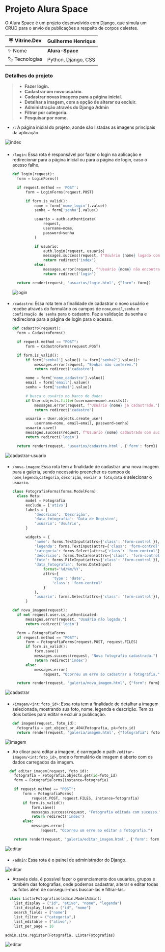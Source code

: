 # Projeto Alura Space

O Alura Space é um projeto desenvolvido com Django, que simula um CRUD para o envio de publicações a respeito de corpos celestes.

| :placard: Vitrine.Dev | Guilherme Henrique  |
| --------------------- | ------------------- |
| :sparkles: Nome       | **Alura-Space**     |
| :label: Tecnologias   | Python, Django, CSS |

### Detalhes do projeto

> - **Fazer login.**
> - **Cadastrar um novo usuário.**
> - **Cadastrar novas imagens para a página inicial.**
> - **Detalhar a imagem, com a opção de alterar ou excluir.**
> - **Administração através do Django Admin**
> - **Filtrar por categoria.**
> - **Pesquisar por nome.**

- `/`: A página inicial do projeto, aonde são listadas as imagens principais da aplicação.

![index](https://github.com/guih1886/alura-space/blob/main/static/assets/imagens/prints/index.png#vitrinedev)

###

- `/login`: Essa rota é responsável por fazer o login na aplicação e redirecionar para a página inicial ou para a página de login, caso o acesso falhe.

  ```python
  def login(request):
    form = LoginForms()

    if request.method == 'POST':
        form = LoginForms(request.POST)

        if form.is_valid():
            nome = form['nome_login'].value()
            senha = form['senha'].value()

            usuario = auth.authenticate(
                request,
                username=nome,
                password=senha
            )

            if usuario:
                auth.login(request, usuario)
                messages.success(request, f"Usuário {nome} logado com sucesso!")
                return redirect('index')
            else:
                messages.error(request, f"Usuário {nome} não encontrado.")
                return redirect('login')

    return render(request, 'usuarios/login.html', {"form": form})
  ```

  ![login](https://github.com/guih1886/alura-space/blob/main/static/assets/imagens/prints/login.png)

####

- `/cadastro`: Essa rota tem a finalidade de cadastrar o novo usuário e recebe através do formulário os campos de `nome`,`email`,`senha` e `confirmação de senha` para o cadastro. Faz a validação da senha e redireciona para a página de login para o acesso.

  ```python
  def cadastro(request):
    form = CadastroForms()

    if request.method == "POST":
        form = CadastroForms(request.POST)

    if form.is_valid():
        if form['senha1'].value() != form['senha2'].value():
            messages.error(request, "Senhas não conferem.")
            return redirect('cadastro')

        nome = form['nome_cadastro'].value()
        email = form['email'].value()
        senha = form['senha1'].value()

        # busca o usuário no banco de dados
        if User.objects.filter(username=nome).exists():
            messages.error(request, f"Usuário {nome} já cadastrado.")
            return redirect('cadastro')

        usuario = User.objects.create_user(
            username=nome, email=email, password=senha)
        usuario.save()
        messages.success(request, f"Usuário {nome} cadastrado com sucesso.")
        return redirect('login')

    return render(request, 'usuarios/cadastro.html', {'form': form})
  ```

![cadastrar-usuario](https://github.com/guih1886/alura-space/blob/main/static/assets/imagens/prints/cadastrar-usuario.png)

####

- `/nova-imagem`: Essa rota tem a finalidade de cadastrar uma nova imagem para a galeria, sendo necessário preencher os campos de `nome`,`legenda`,`categoria`, `descrição`, `enviar a foto`,`data` e selecionar o `usuario`.

  ```python
  class FotografiaForms(forms.ModelForm):
    class Meta:
        model = Fotografia
        exclude = ['ativo']
        labels = {
            'descricao': 'Descrição',
            'data_fotografia': 'Data de Registro',
            'usuario': 'Usuário',
        }

        widgets = {
            'nome': forms.TextInput(attrs={'class': 'form-control'}),
            'legenda': forms.TextInput(attrs={'class': 'form-control'}),
            'categoria': forms.Select(attrs={'class': 'form-control'}),
            'descricao': forms.Textarea(attrs={'class': 'form-control'}),
            'foto': forms.FileInput(attrs={'class': 'form-control'}),
            'data_fotografia': forms.DateInput(
                format='%d/%m/%Y',
                attrs={
                    'type': 'date',
                    'class': 'form-control'
                }
            ),
            'usuario': forms.Select(attrs={'class': 'form-control'}),
        }

  def nova_imagem(request):
    if not request.user.is_authenticated:
        messages.error(request, "Usuário não logado.")
        return redirect('login')

    form = FotografiaForms
    if request.method == "POST":
        form = FotografiaForms(request.POST, request.FILES)
        if form.is_valid():
            form.save()
            messages.success(request, "Nova fotografia cadastrada.")
            return redirect('index')
        else:
            messages.error(
                request, "Ocorreu um erro ao cadastrar a fotografia.")

    return render(request, 'galeria/nova_imagem.html', {"form": form})
  ```

![cadastrar](https://github.com/guih1886/alura-space/blob/main/static/assets/imagens/prints/cadastrar.png)

####

- `/imagem/<int:foto_id>`: Essa rota tem a finalidade de detalhar a imagem selecionada, mostrando sua foto, nome, legenda e descrição. Tem os dois botões para editar e excluir a publicação.

  ```python
  def imagem(request, foto_id):
    fotografia = get_object_or_404(Fotografia, pk=foto_id)
    return render(request, 'galeria/imagem.html', {"fotografia": fotografia})
  ```

![imagem](https://github.com/guih1886/alura-space/blob/main/static/assets/imagens/prints/imagem.png)

- Ao clicar para editar a imagem, é carregado o path `/editar-imagem/<int:foto_id>`, onde o formulário de imagem é aberto com os dados carregados da imagem.

```python
  def editar_imagem(request, foto_id):
    fotografia = Fotografia.objects.get(id=foto_id)
    form = FotografiaForms(instance=fotografia)

    if request.method == "POST":
        form = FotografiaForms(
            request.POST, request.FILES, instance=fotografia)
        if form.is_valid():
            form.save()
            messages.success(request, "Fotografia editada com sucesso.")
            return redirect('index')
        else:
            messages.error(
                request, "Ocorreu um erro ao editar a fotografia.")

    return render(request, 'galeria/editar_imagem.html', {'form': form, 'foto_id': foto_id})
```

![editar](https://github.com/guih1886/alura-space/blob/main/static/assets/imagens/prints/editar.png)

####

- `/admin`: Essa rota é o painel de administrador do Django.

![editar](https://github.com/guih1886/alura-space/blob/main/static/assets/imagens/prints/admin.png)

- Através dela, é possível fazer o gerenciamento dos usuários, grupos e também das fotografias, onde podemos cadastrar, alterar e editar todas as fotos além de conseguir-mos buscar-lás e filtrar-lás.

```python
  class ListarFotografias(admin.ModelAdmin):
    list_display = ("id", "ativo", "nome", "legenda")
    list_display_links = ("id", "nome")
    search_fields = ["nome"]
    list_filter = ("categoria",)
    list_editable = ("ativo",)
    list_per_page = 10

admin.site.register(Fotografia, ListarFotografias)
```

![editar](https://github.com/guih1886/alura-space/blob/main/static/assets/imagens/prints/admin2.png)